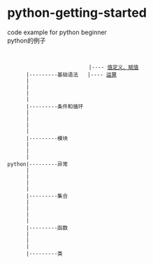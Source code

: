 # python-getting-started
code example for python beginner <br />
python的例子 <br />
<pre><code>
                           
                          |---- <a href="https://github.com/linjianzao/python-getting-started/blob/master/%E5%80%BC%E5%AE%9A%E4%B9%89%E3%80%81%E8%B5%8B%E5%80%BC">值定义、赋值</a>
      |---------基础语法   |---- <a href="">运算</a>
      |                    
      |
      |
      |
      |---------条件和循环
      |
      |
      |
      |
      |---------模块
      |
      |
      |
python|---------异常
      |
      |
      |
      |
      |---------集合
      |
      |
      |
      |
      |---------函数
      |
      |
      |
      |---------类
      
      
      
      
      
</code></pre>

